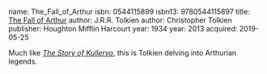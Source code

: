 name: The_Fall_of_Arthur
isbn: 0544115899
isbn13: 9780544115897
title: [The Fall of Arthur](https://www.amazon.com/dp/0544115899)
author: J.R.R. Tolkien
author: Christopher Tolkien
publisher: Houghton Mifflin Harcourt
year: 1934
year: 2013
acquired: 2019-05-25

Much like [_The Story of Kullervo_](Books.html#The_Story_of_Kullervo), this is
Tolkien delving into Arthurian legends.
